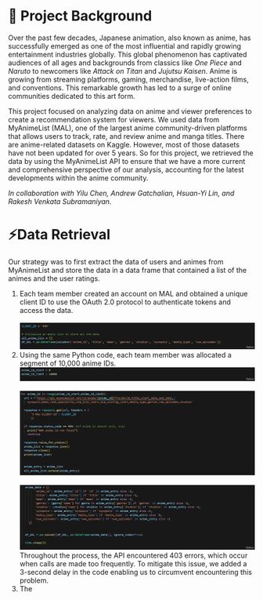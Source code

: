 # 📌 Project Background  
Over the past few decades, Japanese animation, also known as anime, has successfully emerged as one of the most influential and rapidly growing entertainment industries globally. This global phenomenon has captivated audiences of all ages and backgrounds from classics like <i>One Piece</i> and <i>Naruto</i> to newcomers like <i>Attack on Titan</i> and <i>Jujutsu Kaisen</i>. Anime is growing from streaming platforms, gaming, merchandise, live-action films, and conventions. This remarkable growth has led to a surge of online communities dedicated to this art form.  

This project focused on analyzing data on anime and viewer preferences to create a recommendation system for viewers. We used data from MyAnimeList (MAL), one of the largest anime community-driven platforms that allows users to track, rate, and review anime and manga titles. There are anime-related datasets on Kaggle. However, most of those datasets have not been updated for over 5 years. So for this project, we retrieved the data by using the MyAnimeList API to ensure that we have a more current and comprehensive perspective of our analysis, accounting for the latest developments within the anime community.    

<i>In collaboration with Yilu Chen, Andrew Gatchalian, Hsuan-Yi Lin, and Rakesh Venkata Subramaniyan.</i>  

# ⚡Data Retrieval  
Our strategy was to first extract the data of users and animes from MyAnimeList and store the data in a data frame that contained a list of the animes and the user ratings.  
1. Each team member created an account on MAL and obtained a unique client ID to use the OAuth 2.0 protocol to authenticate tokens and access the data.  
   <br>
      <img src="Images/img-01.png" width="600">
   <br>  
3. Using the same Python code, each team member was allocated a segment of 10,000 anime IDs.
   <br>
      <img src="Images/img-02.png" width="600">
   <br>
   <br>
      <img src="Images/img-03.png" width="600">
   <br>
   <br>
      <img src="Images/img-04.png" width="600">
   <br>
   Throughout the process, the API encountered 403 errors, which occur when calls are made too frequently. To mitigate this issue, we added a 3-second delay in the code enabling us to circumvent encountering this problem.  
5. The 

